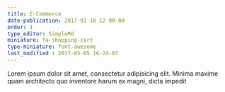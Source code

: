 ```yaml
---
title: E-Commerce
date-publication: 2017-01-18 12-00-00
order: 1
type_editor: SimpleMd
miniature: fa-shopping-cart
type-miniature: font-awesome
last_modified : 2017-05-05 16-24-07
---
```

Lorem ipsum dolor sit amet, consectetur adipisicing elit. Minima maxime quam architecto quo inventore harum ex magni, dicta impedit